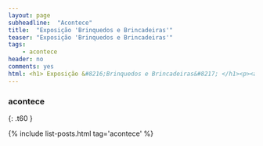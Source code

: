 ```yaml
---
layout: page
subheadline:  "Acontece"
title:  "Exposição 'Brinquedos e Brincadeiras'"
teaser: "Exposição 'Brinquedos e Brincadeiras'"
tags:
    - acontece
header: no
comments: yes
html: <h1> Exposição &#8216;Brinquedos e Brincadeiras&#8217; </h1><p><a href="http://cultura.jundiai.sp.gov.br/wp-content/uploads/2015/02/brinquedos_final.jpg"><img class="alignnone size-large wp-image-5689" src="http://cultura.jundiai.sp.gov.br/wp-content/uploads/2015/02/brinquedos_final-660x922.jpg" alt="brinquedos_final" width="660" height="922" /></a></p><br class="clear" /><div class="evento-detalhe"><h2 class="evento-saiba-mais">Saiba mais</h2><p> <strong> Exposição &#8216;Brinquedos e Brincadeiras&#8217; </strong> </p><h3>Quando</h3><p> De <strong>23/02/2015 09:00</strong> a 23/02/2015 17:00 </p><h3>Onde</h3><p><strong>Museu Histórico e Cultural de Jundiaí - Solar do Barão</strong><br />R. Barão de Jundiaí, 762 <br />Jundiaí - São Paulo <br />CEP 13201-011</p><h3>Como chegar</h3><div class='eo-venue-map googlemap' id='eo_venue_map-1' style='height:200px;width:100%;' ></div></div>
---
```


### acontece
{: .t60 }

{% include list-posts.html tag='acontece' %}
